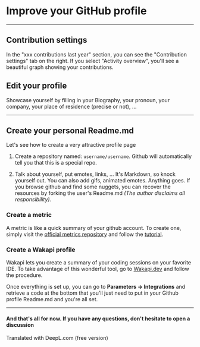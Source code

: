 # Improve your GitHub profile
_____

## Contribution settings

In the "xxx contributions last year" section, you can see the "Contribution settings" tab on the right. If you select "Activity overview", you'll see a beautiful graph showing your contributions.

## Edit your profile

Showcase yourself by filling in your Biography, your pronoun, your company, your place of residence (precise or not), ...

_____

## Create your personal Readme.md 

Let's see how to create a very attractive profile page

1. Create a repository named: `username/username`. Github will automatically tell you that this is a special repo.

2. Talk about yourself, put emotes, links, ... It's Markdown, so knock yourself out. You can also add gifs, animated emotes. Anything goes. If you browse github and find some nuggets, you can recover the resources by forking the user's Readme.md *(The author disclaims all responsibility)*.

### Create a metric 

A metric is like a quick summary of your github account. To create one, simply visit the [official metrics repository](https://github.com/lowlighter/metrics?tab=readme-ov-file) and follow the [tutorial](https://github.com/lowlighter/metrics?tab=readme-ov-file#-setup). 

### Create a Wakapi profile

Wakapi lets you create a summary of your coding sessions on your favorite IDE. 
To take advantage of this wonderful tool, go to [Wakapi.dev](https://wakapi.dev) and follow the procedure. 

Once everything is set up, you can go to **Parameters -> Integrations** and retrieve a code at the bottom that you'll just need to put in your Github profile Readme.md and you're all set. 

___

#### And that's all for now. If you have any questions, don't hesitate to open a discussion

Translated with DeepL.com (free version)